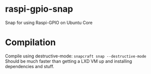 # raspi-gpio-snap
Snap for using Raspi-GPIO on Ubuntu Core

# Compilation
Compile using destructive-mode: `snapcraft snap --destructive-mode` Should be much faster than getting a LXD VM up and installing dependencies and stuff.
